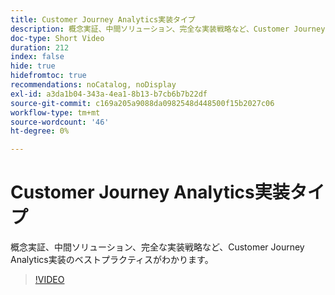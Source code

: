 ```yaml
---
title: Customer Journey Analytics実装タイプ
description: 概念実証、中間ソリューション、完全な実装戦略など、Customer Journey Analytics実装のベストプラクティスがわかります。
doc-type: Short Video
duration: 212
index: false
hide: true
hidefromtoc: true
recommendations: noCatalog, noDisplay
exl-id: a3da1b04-343a-4ea1-8b13-b7cb6b7b22df
source-git-commit: c169a205a9088da0982548d448500f15b2027c06
workflow-type: tm+mt
source-wordcount: '46'
ht-degree: 0%

---
```


# Customer Journey Analytics実装タイプ

概念実証、中間ソリューション、完全な実装戦略など、Customer Journey Analytics実装のベストプラクティスがわかります。

<!-- 62_S113_3442460_211_best-practices-for-implementing-customer-journey-analytics -->
>[!VIDEO](https://video.tv.adobe.com/v/3460067/?learn=on&enablevpops=true&captions=jpn)
